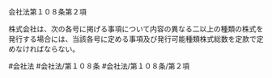 会社法第１０８条第２項

株式会社は、次の各号に掲げる事項について内容の異なる二以上の種類の株式を発行する場合には、当該各号に定める事項及び発行可能種類株式総数を定款で定めなければならない。

#会社法
#会社法/第１０８条
#会社法/第１０８条/第２項
